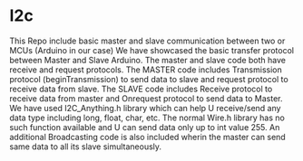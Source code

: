 # I2c
This Repo include basic master and slave communication between two or MCUs (Arduino in our case) We have showcased the basic transfer protocol between Master and Slave Arduino. The master and slave code both have receive and request protocols. The MASTER code includes Transmission protocol (beginTransmission) to send data to slave and request protocol to receive data from slave. The SLAVE code includes Receive protocol to receive data from master and Onrequest protocol to send data to Master. We have used I2C_Anything.h library which can help U receive/send any data type including long, float, char, etc. The normal Wire.h library has no such function available and U can send data only up to int value 255.  An additional Broadcasting code is also included wherin the master can send same data to all its slave simultaneously.
